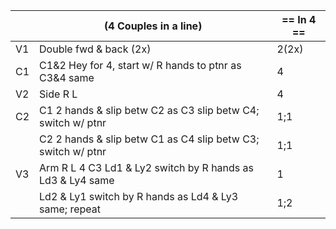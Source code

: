 ||(4 Couples in a line) | == In 4 == |
|-----|----|-----|
|V1| Double fwd & back (2x) |2(2x)|
|C1| C1&2 Hey for 4, start w/ R hands to ptnr as C3&4 same |4|
|V2|Side R L |4|
|C2| C1 2 hands & slip betw C2 as C3 slip betw C4; switch w/ ptnr |1;1| 
||C2 2 hands & slip betw C1 as C4 slip betw C3; switch w/ ptnr |1;1|
|V3| Arm R L 4 C3 Ld1 & Ly2 switch by R hands as Ld3 & Ly4 same |1|
||Ld2 & Ly1 switch by R hands as Ld4 & Ly3 same; repeat |1;2| 

